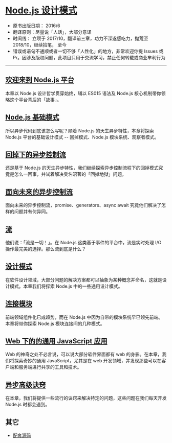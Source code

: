 # [Node.js 设计模式](https://www.packtpub.com/web-development/nodejs-design-patterns-second-edition)


* 原书出版日期： 2016/6
* 翻译原则：尽量说「人话」，大部分意译
* 时间线： 立项于 2017/10，翻译前三章，功力不深遂感吃力，抛荒至 2018/10，继续拾笔， 至今
* 错误或语句不通顺或者一切不够「人性化」的地方，非常欢迎你提 Issues 或 Pr。因涉及版权问题，此项目只用于交流学习，禁止任何转载或商业牟利行为


----


## [欢迎来到 Node.js 平台](https://github.com/hiscc/SwitchToNode.js/blob/master/chapter-1/WelcomeToTheNode.jsPlatform.md)

本章以 Node.js 设计哲学贯穿始终，辅以 ES015 语法及 Node.js 核心机制带你领略这个平台背后的「故事」。

## [Node.js 基础模式](https://github.com/hiscc/SwitchToNode.js/blob/master/chapter-2/Node.jsEssentialPatterns.md)

所以异步代码到底该怎么写呢？顺着 Node.js 的天生异步特性，本章将探索 Node.js 平台的基础设计模式 -- 回掉模式、Node.js 模块系统、观察者模式。

## [回掉下的异步控制流](https://github.com/hiscc/SwitchToNode.js/blob/master/chapter-3/AsynchronousControlFlowPatternswithCallbacks.md)

还是基于 Node.js 的天生异步特性，我们继续探索异步控制流程下的回掉模式究竟是怎么一回事，并试着解决臭名昭著的「回掉地狱」问题。

## [面向未来的异步控制流](https://github.com/hiscc/SwitchToNode.js/blob/master/chapter-4/AsynchronousControlFlowPatternswithES2015andBeyond.md)

面向未来的异步控制流，promise、generators、async await 究竟他们解决了怎样的问题并有何异同。

## [流](https://github.com/hiscc/SwitchToNode.js/blob/master/chapter-5/CodingwithStreams.md)

他们说：「流是一切！」。在 Node.js 这类基于事件的平台中，流是实时处理 I/O 操作最完美的选择。那么流到底是什么？

## [设计模式](https://github.com/hiscc/SwitchToNode.js/blob/master/chapter-6/DesignPatterns.md)

在软件设计领域，大部分问题的解决方案都可以抽象为某种概念并命名，这就是设计模式。本章我们将探索 Node.js 中的一些通用设计模式。

## [连接模块](https://github.com/hiscc/SwitchToNode.js/blob/master/chapter-7/WiringModules.md)

前端领域组件化已成趋势，而在 Node.js 中因为自带的模块系统早已领先前端。本章将带你探索 Node.js 模块连接间的几种模式。

## [Web 下的的通用 JavaScript 应用 ](https://github.com/hiscc/SwitchToNode.js/blob/master/chapter-8/UniversalJavaScriptforWebApplications.md)

Web 的神奇之处不必言说，可以说大部分软件界面都有 web 的身影。在本章，我们将探索奇妙的通用 JavaScript，尤其是在 web 开发领域，并发现那些可以在客户端和服务端进行共享的工具和技术。

## [异步高级诀窍](https://github.com/hiscc/SwitchToNode.js/blob/master/chapter-9/AdvancedAsynchronousRecipes.md)

在本章，我们将提供一些流行的诀窍来解决特定的问题，这些问题在我们每天开发 Node.js 时都会遇到。


## 其它

* [配套源码](https://github.com/PacktPublishing/Node.js_Design_Patterns_Second_Edition_Code)
